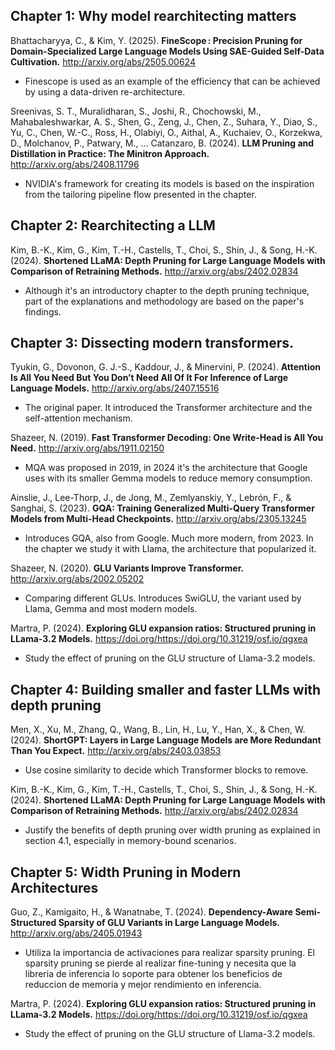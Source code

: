 ## Chapter 1: Why model rearchitecting matters

Bhattacharyya, C., & Kim, Y. (2025). **FineScope : Precision Pruning for Domain-Specialized Large Language Models Using SAE-Guided Self-Data Cultivation.** http://arxiv.org/abs/2505.00624
* Finescope is used as an example of the efficiency that can be achieved by using a data-driven re-architecture.

Sreenivas, S. T., Muralidharan, S., Joshi, R., Chochowski, M., Mahabaleshwarkar, A. S., Shen, G., Zeng, J., Chen, Z., Suhara, Y., Diao, S., Yu, C., Chen, W.-C., Ross, H., Olabiyi, O., Aithal, A., Kuchaiev, O., Korzekwa, D., Molchanov, P., Patwary, M., … Catanzaro, B. (2024). **LLM Pruning and Distillation in Practice: The Minitron Approach.** http://arxiv.org/abs/2408.11796
* NVIDIA's framework for creating its models is based on the inspiration from the tailoring pipeline flow presented in the chapter.

## Chapter 2: Rearchitecting a LLM
Kim, B.-K., Kim, G., Kim, T.-H., Castells, T., Choi, S., Shin, J., & Song, H.-K. (2024). **Shortened LLaMA: Depth Pruning for Large Language Models with Comparison of Retraining Methods.** http://arxiv.org/abs/2402.02834
* Although it's an introductory chapter to the depth pruning technique, part of the explanations and methodology are based on the paper's findings.

## Chapter 3: Dissecting modern transformers. 
Tyukin, G., Dovonon, G. J.-S., Kaddour, J., & Minervini, P. (2024). **Attention Is All You Need But You Don’t Need All Of It For Inference of Large Language Models.** http://arxiv.org/abs/2407.15516
* The original paper. It introduced the Transformer architecture and the self-attention mechanism.

Shazeer, N. (2019). **Fast Transformer Decoding: One Write-Head is All You Need.** http://arxiv.org/abs/1911.02150
* MQA was proposed in 2019, in 2024 it's the architecture that Google uses with its smaller Gemma models to reduce memory consumption.

Ainslie, J., Lee-Thorp, J., de Jong, M., Zemlyanskiy, Y., Lebrón, F., & Sanghai, S. (2023). **GQA: Training Generalized Multi-Query Transformer Models from Multi-Head Checkpoints.** http://arxiv.org/abs/2305.13245
* Introduces GQA, also from Google. Much more modern, from 2023. In the chapter we study it with Llama, the architecture that popularized it. 

Shazeer, N. (2020). **GLU Variants Improve Transformer.** http://arxiv.org/abs/2002.05202
* Comparing different GLUs. Introduces SwiGLU, the variant used by Llama, Gemma and most modern models.

Martra, P. (2024). **Exploring GLU expansion ratios: Structured pruning in LLama-3.2 Models.** https://doi.org/https://doi.org/10.31219/osf.io/qgxea
* Study the effect of pruning on the GLU structure of Llama-3.2 models.

## Chapter 4: **Building smaller and faster LLMs with depth pruning**
Men, X., Xu, M., Zhang, Q., Wang, B., Lin, H., Lu, Y., Han, X., & Chen, W. (2024). **ShortGPT: Layers in Large Language Models are More Redundant Than You Expect.** http://arxiv.org/abs/2403.03853
* Use cosine similarity to decide which Transformer blocks to remove. 

Kim, B.-K., Kim, G., Kim, T.-H., Castells, T., Choi, S., Shin, J., & Song, H.-K. (2024). **Shortened LLaMA: Depth Pruning for Large Language Models with Comparison of Retraining Methods.** http://arxiv.org/abs/2402.02834

* Justify the benefits of depth pruning over width pruning as explained in section 4.1, especially in memory-bound scenarios.

## Chapter 5: **Width Pruning in Modern Architectures**
Guo, Z., Kamigaito, H., & Wanatnabe, T. (2024). **Dependency-Aware Semi-Structured Sparsity of GLU Variants in Large Language Models.** http://arxiv.org/abs/2405.01943
* Utiliza la importancia de activaciones para realizar sparsity pruning. El sparsity pruning se pierde al realizar fine-tuning y necesita que la libreria de inferencia lo soporte para obtener los beneficios de reduccion de memoria y mejor rendimiento en inferencia. 

Martra, P. (2024). **Exploring GLU expansion ratios: Structured pruning in LLama-3.2 Models.** https://doi.org/https://doi.org/10.31219/osf.io/qgxea
* Study the effect of pruning on the GLU structure of Llama-3.2 models.


